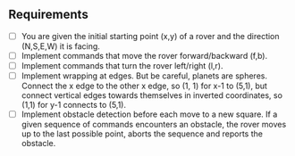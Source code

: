 ## Requirements
- [ ] You are given the initial starting point (x,y) of a rover and the direction (N,S,E,W) it is facing.
- [ ] Implement commands that move the rover forward/backward (f,b).
- [ ] Implement commands that turn the rover left/right (l,r).
- [ ] Implement wrapping at edges. But be careful, planets are spheres. Connect the x edge to the other x edge, so (1,  1) for x-1 to (5,1), but connect vertical edges towards themselves in inverted coordinates, so (1,1) for y-1 connects to (5,1).
- [ ] Implement obstacle detection before each move to a new square. If a given sequence of commands encounters an obstacle, the rover moves up to the last possible point, aborts the sequence and reports the obstacle.
